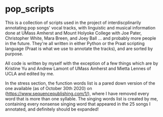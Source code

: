 # pop_scripts

This is a collection of scripts used in the project of interdiscplinarily annotating pop songs' vocal tracks, with linguistic and musical information done at UMass Amherst and Mount Holyoke College with Joe Pater, Christopher White, Mara Breen, and Joey Ball ... and probably more people in the future. They're all written in either Python or the Praat scripting language (Praat is what we use to annotate the tracks), and are sorted by purpose.

All code is written by myself with the exception of a few things which are by Kristine Yu and Andrew Lamont of UMass Amherst and Mietta Lennes of UCLA and edited by me. 

In the stress section, the function words list is a pared down version of the one available (as of October 30th 2020) on (https://www.sequencepublishing.com/1/), where I have removed every word that is more than one syllable. The singing words list is created by me, containing every nonsense singing word that appeared in the 25 songs I annotated, and definitely should be expanded!
